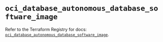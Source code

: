 # `oci_database_autonomous_database_software_image`

Refer to the Terraform Registry for docs: [`oci_database_autonomous_database_software_image`](https://registry.terraform.io/providers/oracle/oci/7.19.0/docs/resources/database_autonomous_database_software_image).
